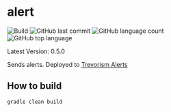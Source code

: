 # alert
![Build](https://github.com/trevorism/alert/actions/workflows/deploy.yml/badge.svg)
![GitHub last commit](https://img.shields.io/github/last-commit/trevorism/alert)
![GitHub language count](https://img.shields.io/github/languages/count/trevorism/alert)
![GitHub top language](https://img.shields.io/github/languages/top/trevorism/alert)

Latest Version: 0.5.0

Sends alerts. Deployed to [Trevorism Alerts](https://alert.action.trevorism.com/)

## How to build
`gradle clean build`
